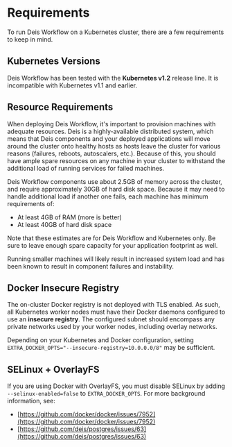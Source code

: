 # Requirements

To run Deis Workflow on a Kubernetes cluster, there are a few requirements to keep in mind.

## Kubernetes Versions

Deis Workflow has been tested with the **Kubernetes v1.2** release line. It is incompatible with Kubernetes v1.1 and earlier.

## Resource Requirements

When deploying Deis Workflow, it's important to provision machines with adequate resources. Deis is a highly-available
distributed system, which means that Deis components and your deployed applications will move around the cluster onto
healthy hosts as hosts leave the cluster for various reasons (failures, reboots, autoscalers, etc.). Because of this,
you should have ample spare resources on any machine in your cluster to withstand the additional load of running
services for failed machines.

Deis Workflow components use about 2.5GB of memory across the cluster, and require approximately 30GB of hard disk
space. Because it may need to handle additional load if another one fails, each machine has minimum requirements of:

* At least 4GB of RAM (more is better)
* At least 40GB of hard disk space

Note that these estimates are for Deis Workflow and Kubernetes only. Be sure to leave enough spare capacity for your
application footprint as well.

Running smaller machines will likely result in increased system load and has been known to result in component failures
and instability.

## Docker Insecure Registry

The on-cluster Docker registry is not deployed with TLS enabled. As such, all Kubernetes worker nodes must have their
Docker daemons configured to use an **insecure registry**. The configured subnet should encompass any private networks
used by your worker nodes, including overlay networks.

Depending on your Kubernetes and Docker configuration, setting `EXTRA_DOCKER_OPTS="--insecure-registry=10.0.0.0/8"` may
be sufficient.

## SELinux + OverlayFS

If you are using Docker with OverlayFS, you must disable SELinux by adding `--selinux-enabled=false` to
`EXTRA_DOCKER_OPTS`. For more background information, see:

* [https://github.com/docker/docker/issues/7952](https://github.com/docker/docker/issues/7952)
* [https://github.com/deis/postgres/issues/63](https://github.com/deis/postgres/issues/63)
